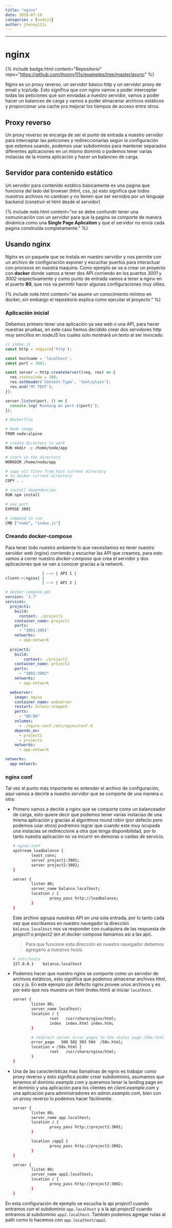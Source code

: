 ```yaml
---
title: "nginx"
date: 2020-07-19
categories : [nodejs]
author: jhonny111s
---
```


--------------

# nginx

{% include badge.html content="Repositorio" repo="https://github.com/jhonny111s/examples/tree/master/async" %}

Nginx es un proxy reverso, un servidor básico http y un servidor proxy de email y tcp/udp. Esto significa que con nginx vamos a poder interceptar todas las peticiones que son enviadas a nuestro servidor, vamos a poder hacer un balanceo de carga y vamos a poder almacenar archivos estáticos y proporcionar una cache pra mejorar los tiempos de acceso entre otros.

## Proxy reverso

Un proxy reverso se encarga de ser el punto de entrada a nuestro servidor para interceptar las peticiones y redireccionarlas según la configuración que estemos usando, podemos usar subdominios para mantener separados diferentes aplicaciones en un mismo dominio o podemos tener varias instacias de la misma aplicación y hacer un balanceo de carga.

## Servidor para contenido estático

Un servidor para contenido estático básicamente es una pagina que funciona del lado del browser (html, css, js) esto significa que todos nuestros archivos no cambian y no tienen que ser servidos por un lenguaje backend (construir el html desde el servidor)

{% include note.html content="no se debe confundir tener una comunicación con un servidor para que la pagina se comporte de manera dinámica como una **Single Page Aplication** y que el servidor no envía cada pagina construida completamente." %}

## Usando nginx

Nginx es un paquete que se instala en nuestro servidor y nos permite con un archivo de configuración exponer y escuchar puertos para interactuar con procesos en nuestra maquina. Como ejemplo se va a crear un proyecto con **docker** donde vamos a tener dos API corriendo en los puertos *3001* y *3002* respectivamente y como punto de entrada vamos a tener a nginx en el puerto **80**, que nos va permitir hacer algunas configuraciones muy útiles.

{% include note.html content="se asume un conocimiento mínimo en docker, sin embargo el repositorio explica como ejecutar el proyecto." %}

### Aplicación inicial

Debemos primero tener una aplicación ya sea web o una API, para hacer nuestras pruebas, en este caso hemos decidido crear dos servidores http muy sencillos en *nodeJS* los cuales solo mostrará un texto al ser invocado.

~~~javascript
// index.js
const http = require('http');

const hostname = 'localhost';
const port = 3001;

const server = http.createServer((req, res) => {
  res.statusCode = 200;
  res.setHeader('Content-Type', 'text/plain');
  res.end('MY TEXT');
});

server.listen(port, () => {
  console.log(`Running on port ${port}`);
});
~~~

~~~bash
# Dockerfile

# Node image
FROM node:alpine

# create directory to work
RUN mkdir -p /home/node/app

# start in the directory
WORKDIR /home/node/app

# copy all files from host current directory
# to docker current directory
COPY . .

# install dependencies
RUN npm install

# use port
EXPOSE 3001

# command to run
CMD ["node", "index.js"]
~~~

### Creando docker-compose

Para tener todo nuestro ambiente lo que necesitamos es tener nuestro servidor web (nginx) corriendo y escuchar las API que creamos, para esto vamos a correr nuestro *docker-compose* que crea el servidor y dos aplicaciones que se van a conocer gracias a la network.

~~~bash
                | --> | API 1 |
client->|nginx| |
                | --> | API 2 |
~~~

~~~yaml
# docker-compose.yml
version: '3.7'
services:
  project1:
    build:
      context: ./project1
    container_name: project1
    ports:
      - "3001:3001"
    networks:
      - app-network
  
  project2:
    build:
        context: ./project2
    container_name: project2
    ports:
      - "3002:3002"
    networks:
      - app-network

  webserver:
    image: nginx
    container_name: webserver
    restart: unless-stopped
    ports:
      - "80:80"
    volumes:
      - ./nginx-conf:/etc/nginx/conf.d
    depends_on:
      - project1
      - project2
    networks:
      - app-network

networks:
  app-network:
~~~

### nginx conf

Tal vez el punto más importante es entender el archivo de configuración, aquí vamos a decirle a nuestro servidor que se comporte de una manera u otra:

- Primero vamos a decirle a nginx que se comporte como un balanceador de carga, esto quiere decir que podemos tener varias instacias de una misma aplicación y gracias al algoritmos round robin (por defecto pero podemos usar otros) podremos lograr que cuando este muy ocupada una instacias se redireccione a otra que tenga disponibilidad, por lo tanto nuestra aplicación no va incurrir en demoras o caídas de servicio.

    ~~~bash
    # nginx.conf
    upstream loadbalance {
            least_conn;
            server project1:3001;
            server project2:3002;
    }

    server {
            listen 80;
            server_name balance.localhost;
            location / {
                    proxy_pass http://loadbalance;
            }
    }
    ~~~

    Este archivo agrupa nuestras API en una sola entrada, por lo tanto cada vez que escribamos en nuestro navegador la dirección `balance.localhost` nos va responder con cualquiera de las respuesta de *project1* o *project2* (en el docker compose llamamos asi a las api).

    > Para que funcione esta dirección en nuestro navegador debemos agregarlo a nuestros hosts

    ~~~bash
    # /etc/hosts
    127.0.0.1    balance.localhost
    ~~~

- Podemos hacer que nuestro nginx se comporte como un servidor de archivos estáticos, esto significa que podemos almacenar archivos html, css y js. En este ejemplo por defecto nginx provee unos archivos y es por esto que nos muestra un html (index.html) al iniciar `localhost`.

    ~~~bash
    server {
            listen 80;
            server_name localhost;
            location / {
                    root   /usr/share/nginx/html;
                    index  index.html index.htm;
            }

            # redirect server error pages to the static page /50x.html
            error_page   500 502 503 504  /50x.html;
            location = /50x.html {
                    root   /usr/share/nginx/html;
            }
    }
    ~~~

- Una de las características mas llamativas de ngnix es trabajar como proxy reverso y esto significa poder crear subdominios, asumamos que tenemos el dominio *example.com* y queremos tener la landing page en el dominio y una aplicación para los clientes en *client.example.com* y una aplicación para administradores en *admin.example.com*, bien con un proxy reverso lo podemos hacer fácilmente.

    ~~~bash
    server {
            listen 80;
            server_name app.localhost;
            location / {
                    proxy_pass http://project1:3001;
            }

            location /app2 {
                    proxy_pass http://project2:3002;
            }
    }

    server {
            listen 80;
            server_name app2.localhost;
            location / {
                    proxy_pass http://project2:3002;
            }
    }
    ~~~

En esta configuración de ejemplo se escucha la api *project1* cuando entramos con el subdominio `app.localhost` y a la api *project2* cuando entramos al subdominio `app2.localhost`. También podemos agregar rutas al path como lo hacemos con `app.localhost/app2`.
